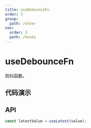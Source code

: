 ```yaml
---
title: useDebounceFn
order: 3
group:
  path: /other
nav:
  order: 3
  path: /hooks
---
```


# useDebounceFn

防抖函数。

## 代码演示

<!-- <code src='./demos/demo1.tsx' /> -->

## API

```typescript
const latestValue = useLatest(value);
```
